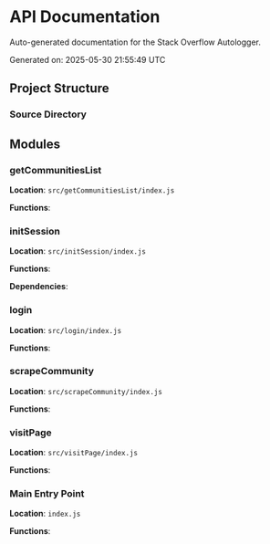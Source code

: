 # API Documentation

Auto-generated documentation for the Stack Overflow Autologger.

Generated on: 2025-05-30 21:55:49 UTC

## Project Structure

### Source Directory

## Modules

### getCommunitiesList

**Location**: `src/getCommunitiesList/index.js`

**Functions**:

### initSession

**Location**: `src/initSession/index.js`

**Functions**:

**Dependencies**:

### login

**Location**: `src/login/index.js`

**Functions**:

### scrapeCommunity

**Location**: `src/scrapeCommunity/index.js`

**Functions**:

### visitPage

**Location**: `src/visitPage/index.js`

**Functions**:

### Main Entry Point

**Location**: `index.js`

**Functions**:

